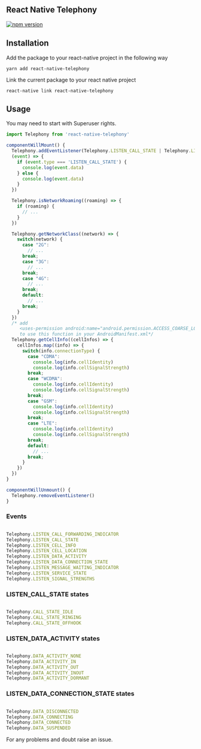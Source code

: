 ## React Native Telephony
[![npm version](https://badge.fury.io/js/react-native-telephony.svg)](https://badge.fury.io/js/react-native-telephony)

## Installation

Add the package to your react-native project in the following way

```shell
yarn add react-native-telephony

```

Link the current package to your react native project

```shell
react-native link react-native-telephony

```

## Usage

You may need to start with Superuser rights.

``` javascript
import Telephony from 'react-native-telephony'

componentWillMount() {
  Telephony.addEventListener(Telephony.LISTEN_CALL_STATE | Telephony.LISTEN_DATA_ACTIVITY,
  (event) => {
    if (event.type === 'LISTEN_CALL_STATE') {
      console.log(event.data)
    } else {
      console.log(event.data)
    }
  })

  Telephony.isNetworkRoaming((roaming) => {
    if (roaming) {
      // ...
    }
  })

  Telephony.getNetworkClass((network) => {
    switch(network) {
      case "2G":
        // ...
      break;
      case "3G":
        // ...
      break;
      case "4G":
        // ...
      break;
      default:
        // ...
      break;
    }
  })
  /* add
     <uses-permission android:name="android.permission.ACCESS_COARSE_LOCATION" />
     to use this function in your AndroidManifest.xml*/
  Telephony.getCellInfo((cellInfos) => {
    cellInfos.map((info) => {
      switch(info.connectionType) {
        case "CDMA":
          console.log(info.cellIdentity)
          console.log(info.cellSignalStrength)
        break;
        case "WCDMA":
          console.log(info.cellIdentity)
          console.log(info.cellSignalStrength)
        break;
        case "GSM":
          console.log(info.cellIdentity)
          console.log(info.cellSignalStrength)
        break;
        case "LTE":
          console.log(info.cellIdentity)
          console.log(info.cellSignalStrength)
        break;
        default:
          // ...
        break;
      }
    })
  })
}

componentWillUnmount() {
  Telephony.removeEventListener()
}

```

### Events

``` javascript

Telephony.LISTEN_CALL_FORWARDING_INDICATOR
Telephony.LISTEN_CALL_STATE
Telephony.LISTEN_CELL_INFO
Telephony.LISTEN_CELL_LOCATION
Telephony.LISTEN_DATA_ACTIVITY
Telephony.LISTEN_DATA_CONNECTION_STATE
Telephony.LISTEN_MESSAGE_WAITING_INDICATOR
Telephony.LISTEN_SERVICE_STATE
Telephony.LISTEN_SIGNAL_STRENGTHS

```

### LISTEN_CALL_STATE states

``` javascript

Telephony.CALL_STATE_IDLE
Telephony.CALL_STATE_RINGING
Telephony.CALL_STATE_OFFHOOK

```

### LISTEN_DATA_ACTIVITY states

``` javascript

Telephony.DATA_ACTIVITY_NONE
Telephony.DATA_ACTIVITY_IN
Telephony.DATA_ACTIVITY_OUT
Telephony.DATA_ACTIVITY_INOUT
Telephony.DATA_ACTIVITY_DORMANT

```

### LISTEN_DATA_CONNECTION_STATE states

``` javascript

Telephony.DATA_DISCONNECTED
Telephony.DATA_CONNECTING
Telephony.DATA_CONNECTED
Telephony.DATA_SUSPENDED

```

For any problems and doubt raise an issue.
